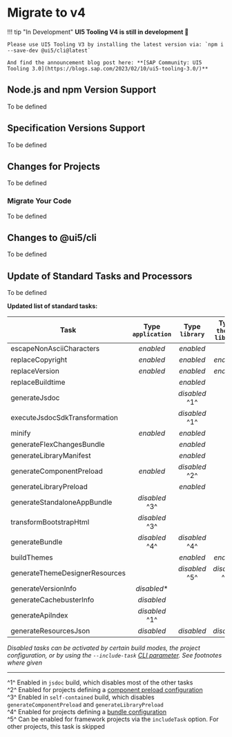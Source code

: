 # Migrate to v4

!!! tip "In Development"
	**UI5 Tooling V4 is still in development 🎉**

	Please use UI5 Tooling V3 by installing the latest version via: `npm i --save-dev @ui5/cli@latest`

	And find the announcement blog post here: **[SAP Community: UI5 Tooling 3.0](https://blogs.sap.com/2023/02/10/ui5-tooling-3.0/)**

## Node.js and npm Version Support

To be defined

## Specification Versions Support

To be defined

## Changes for Projects

To be defined

### Migrate Your Code

To be defined

## Changes to @ui5/cli

To be defined

## Update of Standard Tasks and Processors

To be defined

**Updated list of standard tasks:**

| Task                      | Type `application` | Type `library` | Type `theme-library` |
| ------------------------- | :----------------: | :------------: | :------------------: |
| escapeNonAsciiCharacters  | *enabled*          | *enabled*      |                      |
| replaceCopyright          | *enabled*          | *enabled*      | *enabled*            |
| replaceVersion            | *enabled*          | *enabled*      | *enabled*            |
| replaceBuildtime          |                    | *enabled*      |                      |
| generateJsdoc             |                    | *disabled* ^1^ |                      |
| executeJsdocSdkTransformation |                | *disabled* ^1^ |                      |
| minify                    | *enabled*          | *enabled*      |                      |
| generateFlexChangesBundle |                    | *enabled*      |                      |
| generateLibraryManifest   |                    | *enabled*      |                      |
| generateComponentPreload  | *enabled*          | *disabled* ^2^ |                      |
| generateLibraryPreload    |                    | *enabled*      |                      |
| generateStandaloneAppBundle | *disabled* ^3^   |                |                      |
| transformBootstrapHtml    | *disabled* ^3^     |                |                      |
| generateBundle            | *disabled* ^4^     | *disabled* ^4^ |                      |
| buildThemes               |                    | *enabled*      | *enabled*            |
| generateThemeDesignerResources |               | *disabled* ^5^ | *disabled* ^5^       |
| generateVersionInfo       | *disabled**        |                |                      |
| generateCachebusterInfo   | *disabled*         |                |                      |
| generateApiIndex          | *disabled* ^1^     |                |                      |
| generateResourcesJson     | *disabled*         | *disabled*     | *disabled*           |

*Disabled tasks can be activated by certain build modes, the project configuration, or by using the `--include-task` [CLI parameter](../pages/CLI.md#ui5-build). See footnotes where given* 

---

^1^ Enabled in `jsdoc` build, which disables most of the other tasks  
^2^ Enabled for projects defining a [component preload configuration](../pages/Configuration.md#component-preload-generation)  
^3^ Enabled in `self-contained` build, which disables `generateComponentPreload` and `generateLibraryPreload`  
^4^ Enabled for projects defining a [bundle configuration](../pages/Configuration.md#custom-bundling)  
^5^ Can be enabled for framework projects via the `includeTask` option. For other projects, this task is skipped
